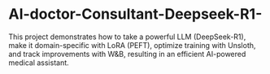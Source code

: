 # AI-doctor-Consultant-Deepseek-R1-
This project demonstrates how to take a powerful LLM (DeepSeek-R1), make it domain-specific with LoRA (PEFT), optimize training with Unsloth, and track improvements with W&amp;B, resulting in an efficient AI-powered medical assistant.
